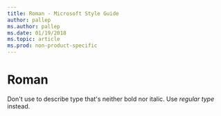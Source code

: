 ```yaml
---
title: Roman - Microsoft Style Guide
author: pallep
ms.author: pallep
ms.date: 01/19/2018
ms.topic: article
ms.prod: non-product-specific
---
```


# Roman

Don't use to describe type that's neither bold nor italic. Use *regular type* instead.
